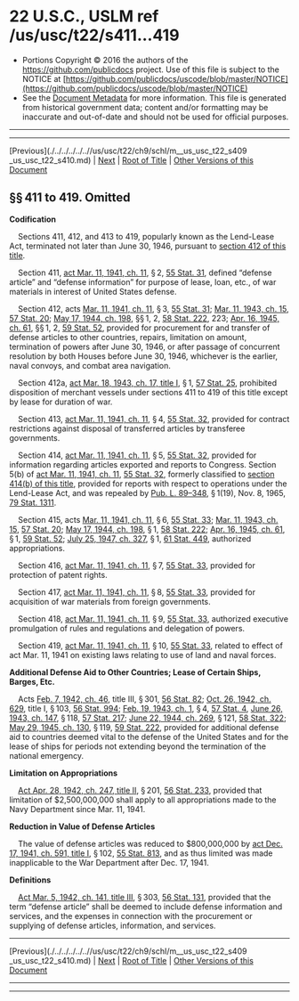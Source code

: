 ---
---

# 22 U.S.C., USLM ref /us/usc/t22/s411...419

* Portions Copyright © 2016 the authors of the https://github.com/publicdocs project.
  Use of this file is subject to the NOTICE at [https://github.com/publicdocs/uscode/blob/master/NOTICE](https://github.com/publicdocs/uscode/blob/master/NOTICE)
* See the [Document Metadata](././../../../../..//README.md) for more information.
  This file is generated from historical government data; content and/or formatting may be inaccurate and out-of-date and should not be used for official purposes.

----------
----------

[Previous](./../../../../..//us/usc/t22/ch9/schI/m__us_usc_t22_s409 _us_usc_t22_s410.md) | [Next](./../../../../..//us/usc/t22/ch9/schI/m__us_usc_t22_s420.md) | [Root of Title](./../../../../../) | [Other Versions of this Document](https://publicdocs.github.io/go/links?ns=uslm&ref=%2Fus%2Fusc%2Ft22%2Fs411...419)

## §§ 411 to 419. Omitted

 __Codification__ 

    Sections 411, 412, and 413 to 419, popularly known as the Lend-Lease Act, terminated not later than June 30, 1946, pursuant to [section 412 of this title][/us/usc/t22/s412].

    Section 411, [act Mar. 11, 1941, ch. 11][/us/act/1941-03-11/ch11], § 2, [55 Stat. 31][/us/stat/55/31], defined “defense article” and “defense information” for purpose of lease, loan, etc., of war materials in interest of United States defense.

    Section 412, acts [Mar. 11, 1941, ch. 11][/us/act/1941-03-11/ch11], § 3, [55 Stat. 31][/us/stat/55/31]; [Mar. 11, 1943, ch. 15][/us/act/1943-03-11/ch15], [57 Stat. 20][/us/stat/57/20]; [May 17, 1944, ch. 198][/us/act/1944-05-17/ch198], §§ 1, 2, [58 Stat. 222][/us/stat/58/222], 223; [Apr. 16, 1945, ch. 61][/us/act/1945-04-16/ch61], §§ 1, 2, [59 Stat. 52][/us/stat/59/52], provided for procurement for and transfer of defense articles to other countries, repairs, limitation on amount, termination of powers after June 30, 1946, or after passage of concurrent resolution by both Houses before June 30, 1946, whichever is the earlier, naval convoys, and combat area navigation.

    Section 412a, [act Mar. 18, 1943, ch. 17, title I][/us/act/1943-03-18/ch17/tI], § 1, [57 Stat. 25][/us/stat/57/25], prohibited disposition of merchant vessels under sections 411 to 419 of this title except by lease for duration of war.

    Section 413, [act Mar. 11, 1941, ch. 11][/us/act/1941-03-11/ch11], § 4, [55 Stat. 32][/us/stat/55/32], provided for contract restrictions against disposal of transferred articles by transferee governments.

    Section 414, [act Mar. 11, 1941, ch. 11][/us/act/1941-03-11/ch11], § 5, [55 Stat. 32][/us/stat/55/32], provided for information regarding articles exported and reports to Congress. Section 5(b) of [act Mar. 11, 1941, ch. 11][/us/act/1941-03-11/ch11], [55 Stat. 32][/us/stat/55/32], formerly classified to [section 414(b) of this title][/us/usc/t22/s414/b], provided for reports with respect to operations under the Lend-Lease Act, and was repealed by [Pub. L. 89–348][/us/pl/89/348], § 1(19), Nov. 8, 1965, [79 Stat. 1311][/us/stat/79/1311].

    Section 415, acts [Mar. 11, 1941, ch. 11][/us/act/1941-03-11/ch11], § 6, [55 Stat. 33][/us/stat/55/33]; [Mar. 11, 1943, ch. 15][/us/act/1943-03-11/ch15], [57 Stat. 20][/us/stat/57/20]; [May 17, 1944, ch. 198][/us/act/1944-05-17/ch198], § 1, [58 Stat. 222][/us/stat/58/222]; [Apr. 16, 1945, ch. 61][/us/act/1945-04-16/ch61], § 1, [59 Stat. 52][/us/stat/59/52]; [July 25, 1947, ch. 327][/us/act/1947-07-25/ch327], § 1, [61 Stat. 449][/us/stat/61/449], authorized appropriations.

    Section 416, [act Mar. 11, 1941, ch. 11][/us/act/1941-03-11/ch11], § 7, [55 Stat. 33][/us/stat/55/33], provided for protection of patent rights.

    Section 417, [act Mar. 11, 1941, ch. 11][/us/act/1941-03-11/ch11], § 8, [55 Stat. 33][/us/stat/55/33], provided for acquisition of war materials from foreign governments.

    Section 418, [act Mar. 11, 1941, ch. 11][/us/act/1941-03-11/ch11], § 9, [55 Stat. 33][/us/stat/55/33], authorized executive promulgation of rules and regulations and delegation of powers.

    Section 419, [act Mar. 11, 1941, ch. 11][/us/act/1941-03-11/ch11], § 10, [55 Stat. 33][/us/stat/55/33], related to effect of act Mar. 11, 1941 on existing laws relating to use of land and naval forces.

 __Additional Defense Aid to Other Countries; Lease of Certain Ships, Barges, Etc.__ 

    Acts [Feb. 7, 1942, ch. 46][/us/act/1942-02-07/ch46], title III, § 301, [56 Stat. 82][/us/stat/56/82]; [Oct. 26, 1942, ch. 629][/us/act/1942-10-26/ch629], title I, § 103, [56 Stat. 994][/us/stat/56/994]; [Feb. 19, 1943, ch. 1][/us/act/1943-02-19/ch1], § 4, [57 Stat. 4][/us/stat/57/4], [June 26, 1943, ch. 147][/us/act/1943-06-26/ch147], § 118, [57 Stat. 217][/us/stat/57/217]; [June 22, 1944, ch. 269][/us/act/1944-06-22/ch269], § 121, [58 Stat. 322][/us/stat/58/322]; [May 29, 1945, ch. 130][/us/act/1945-05-29/ch130], § 119, [59 Stat. 222][/us/stat/59/222], provided for additional defense aid to countries deemed vital to the defense of the United States and for the lease of ships for periods not extending beyond the termination of the national emergency.

 __Limitation on Appropriations__ 

    [Act Apr. 28, 1942, ch. 247, title II][/us/act/1942-04-28/ch247/tII], § 201, [56 Stat. 233][/us/stat/56/233], provided that limitation of $2,500,000,000 shall apply to all appropriations made to the Navy Department since Mar. 11, 1941.

 __Reduction in Value of Defense Articles__ 

    The value of defense articles was reduced to $800,000,000 by [act Dec. 17, 1941, ch. 591, title I][/us/act/1941-12-17/ch591/tI], § 102, [55 Stat. 813][/us/stat/55/813], and as thus limited was made inapplicable to the War Department after Dec. 17, 1941.

 __Definitions__ 

    [Act Mar. 5, 1942, ch. 141, title III][/us/act/1942-03-05/ch141/tIII], § 303, [56 Stat. 131][/us/stat/56/131], provided that the term “defense article” shall be deemed to include defense information and services, and the expenses in connection with the procurement or supplying of defense articles, information, and services.

----------

[Previous](./../../../../..//us/usc/t22/ch9/schI/m__us_usc_t22_s409 _us_usc_t22_s410.md) | [Next](./../../../../..//us/usc/t22/ch9/schI/m__us_usc_t22_s420.md) | [Root of Title](./../../../../../) | [Other Versions of this Document](https://publicdocs.github.io/go/links?ns=uslm&ref=%2Fus%2Fusc%2Ft22%2Fs411...419)

----------
----------

[/us/usc/t22/s412]: https://publicdocs.github.io/go/links?ns=uslm&ref=%2Fus%2Fusc%2Ft22%2Fs412
[/us/act/1941-03-11/ch11]: https://publicdocs.github.io/go/links?ns=uslm&ref=%2Fus%2Fact%2F1941-03-11%2Fch11
[/us/stat/55/31]: https://publicdocs.github.io/go/links?ns=uslm&ref=%2Fus%2Fstat%2F55%2F31
[/us/act/1941-03-11/ch11]: https://publicdocs.github.io/go/links?ns=uslm&ref=%2Fus%2Fact%2F1941-03-11%2Fch11
[/us/stat/55/31]: https://publicdocs.github.io/go/links?ns=uslm&ref=%2Fus%2Fstat%2F55%2F31
[/us/act/1943-03-11/ch15]: https://publicdocs.github.io/go/links?ns=uslm&ref=%2Fus%2Fact%2F1943-03-11%2Fch15
[/us/stat/57/20]: https://publicdocs.github.io/go/links?ns=uslm&ref=%2Fus%2Fstat%2F57%2F20
[/us/act/1944-05-17/ch198]: https://publicdocs.github.io/go/links?ns=uslm&ref=%2Fus%2Fact%2F1944-05-17%2Fch198
[/us/stat/58/222]: https://publicdocs.github.io/go/links?ns=uslm&ref=%2Fus%2Fstat%2F58%2F222
[/us/act/1945-04-16/ch61]: https://publicdocs.github.io/go/links?ns=uslm&ref=%2Fus%2Fact%2F1945-04-16%2Fch61
[/us/stat/59/52]: https://publicdocs.github.io/go/links?ns=uslm&ref=%2Fus%2Fstat%2F59%2F52
[/us/act/1943-03-18/ch17/tI]: https://publicdocs.github.io/go/links?ns=uslm&ref=%2Fus%2Fact%2F1943-03-18%2Fch17%2FtI
[/us/stat/57/25]: https://publicdocs.github.io/go/links?ns=uslm&ref=%2Fus%2Fstat%2F57%2F25
[/us/act/1941-03-11/ch11]: https://publicdocs.github.io/go/links?ns=uslm&ref=%2Fus%2Fact%2F1941-03-11%2Fch11
[/us/stat/55/32]: https://publicdocs.github.io/go/links?ns=uslm&ref=%2Fus%2Fstat%2F55%2F32
[/us/act/1941-03-11/ch11]: https://publicdocs.github.io/go/links?ns=uslm&ref=%2Fus%2Fact%2F1941-03-11%2Fch11
[/us/stat/55/32]: https://publicdocs.github.io/go/links?ns=uslm&ref=%2Fus%2Fstat%2F55%2F32
[/us/act/1941-03-11/ch11]: https://publicdocs.github.io/go/links?ns=uslm&ref=%2Fus%2Fact%2F1941-03-11%2Fch11
[/us/stat/55/32]: https://publicdocs.github.io/go/links?ns=uslm&ref=%2Fus%2Fstat%2F55%2F32
[/us/usc/t22/s414/b]: https://publicdocs.github.io/go/links?ns=uslm&ref=%2Fus%2Fusc%2Ft22%2Fs414%2Fb
[/us/pl/89/348]: https://publicdocs.github.io/go/links?ns=uslm&ref=%2Fus%2Fpl%2F89%2F348
[/us/stat/79/1311]: https://publicdocs.github.io/go/links?ns=uslm&ref=%2Fus%2Fstat%2F79%2F1311
[/us/act/1941-03-11/ch11]: https://publicdocs.github.io/go/links?ns=uslm&ref=%2Fus%2Fact%2F1941-03-11%2Fch11
[/us/stat/55/33]: https://publicdocs.github.io/go/links?ns=uslm&ref=%2Fus%2Fstat%2F55%2F33
[/us/act/1943-03-11/ch15]: https://publicdocs.github.io/go/links?ns=uslm&ref=%2Fus%2Fact%2F1943-03-11%2Fch15
[/us/stat/57/20]: https://publicdocs.github.io/go/links?ns=uslm&ref=%2Fus%2Fstat%2F57%2F20
[/us/act/1944-05-17/ch198]: https://publicdocs.github.io/go/links?ns=uslm&ref=%2Fus%2Fact%2F1944-05-17%2Fch198
[/us/stat/58/222]: https://publicdocs.github.io/go/links?ns=uslm&ref=%2Fus%2Fstat%2F58%2F222
[/us/act/1945-04-16/ch61]: https://publicdocs.github.io/go/links?ns=uslm&ref=%2Fus%2Fact%2F1945-04-16%2Fch61
[/us/stat/59/52]: https://publicdocs.github.io/go/links?ns=uslm&ref=%2Fus%2Fstat%2F59%2F52
[/us/act/1947-07-25/ch327]: https://publicdocs.github.io/go/links?ns=uslm&ref=%2Fus%2Fact%2F1947-07-25%2Fch327
[/us/stat/61/449]: https://publicdocs.github.io/go/links?ns=uslm&ref=%2Fus%2Fstat%2F61%2F449
[/us/act/1941-03-11/ch11]: https://publicdocs.github.io/go/links?ns=uslm&ref=%2Fus%2Fact%2F1941-03-11%2Fch11
[/us/stat/55/33]: https://publicdocs.github.io/go/links?ns=uslm&ref=%2Fus%2Fstat%2F55%2F33
[/us/act/1941-03-11/ch11]: https://publicdocs.github.io/go/links?ns=uslm&ref=%2Fus%2Fact%2F1941-03-11%2Fch11
[/us/stat/55/33]: https://publicdocs.github.io/go/links?ns=uslm&ref=%2Fus%2Fstat%2F55%2F33
[/us/act/1941-03-11/ch11]: https://publicdocs.github.io/go/links?ns=uslm&ref=%2Fus%2Fact%2F1941-03-11%2Fch11
[/us/stat/55/33]: https://publicdocs.github.io/go/links?ns=uslm&ref=%2Fus%2Fstat%2F55%2F33
[/us/act/1941-03-11/ch11]: https://publicdocs.github.io/go/links?ns=uslm&ref=%2Fus%2Fact%2F1941-03-11%2Fch11
[/us/stat/55/33]: https://publicdocs.github.io/go/links?ns=uslm&ref=%2Fus%2Fstat%2F55%2F33
[/us/act/1942-02-07/ch46]: https://publicdocs.github.io/go/links?ns=uslm&ref=%2Fus%2Fact%2F1942-02-07%2Fch46
[/us/stat/56/82]: https://publicdocs.github.io/go/links?ns=uslm&ref=%2Fus%2Fstat%2F56%2F82
[/us/act/1942-10-26/ch629]: https://publicdocs.github.io/go/links?ns=uslm&ref=%2Fus%2Fact%2F1942-10-26%2Fch629
[/us/stat/56/994]: https://publicdocs.github.io/go/links?ns=uslm&ref=%2Fus%2Fstat%2F56%2F994
[/us/act/1943-02-19/ch1]: https://publicdocs.github.io/go/links?ns=uslm&ref=%2Fus%2Fact%2F1943-02-19%2Fch1
[/us/stat/57/4]: https://publicdocs.github.io/go/links?ns=uslm&ref=%2Fus%2Fstat%2F57%2F4
[/us/act/1943-06-26/ch147]: https://publicdocs.github.io/go/links?ns=uslm&ref=%2Fus%2Fact%2F1943-06-26%2Fch147
[/us/stat/57/217]: https://publicdocs.github.io/go/links?ns=uslm&ref=%2Fus%2Fstat%2F57%2F217
[/us/act/1944-06-22/ch269]: https://publicdocs.github.io/go/links?ns=uslm&ref=%2Fus%2Fact%2F1944-06-22%2Fch269
[/us/stat/58/322]: https://publicdocs.github.io/go/links?ns=uslm&ref=%2Fus%2Fstat%2F58%2F322
[/us/act/1945-05-29/ch130]: https://publicdocs.github.io/go/links?ns=uslm&ref=%2Fus%2Fact%2F1945-05-29%2Fch130
[/us/stat/59/222]: https://publicdocs.github.io/go/links?ns=uslm&ref=%2Fus%2Fstat%2F59%2F222
[/us/act/1942-04-28/ch247/tII]: https://publicdocs.github.io/go/links?ns=uslm&ref=%2Fus%2Fact%2F1942-04-28%2Fch247%2FtII
[/us/stat/56/233]: https://publicdocs.github.io/go/links?ns=uslm&ref=%2Fus%2Fstat%2F56%2F233
[/us/act/1941-12-17/ch591/tI]: https://publicdocs.github.io/go/links?ns=uslm&ref=%2Fus%2Fact%2F1941-12-17%2Fch591%2FtI
[/us/stat/55/813]: https://publicdocs.github.io/go/links?ns=uslm&ref=%2Fus%2Fstat%2F55%2F813
[/us/act/1942-03-05/ch141/tIII]: https://publicdocs.github.io/go/links?ns=uslm&ref=%2Fus%2Fact%2F1942-03-05%2Fch141%2FtIII
[/us/stat/56/131]: https://publicdocs.github.io/go/links?ns=uslm&ref=%2Fus%2Fstat%2F56%2F131


